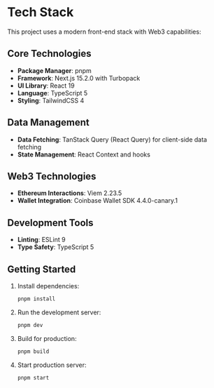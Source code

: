 # Tech Stack

This project uses a modern front-end stack with Web3 capabilities:

## Core Technologies

- **Package Manager**: pnpm
- **Framework**: Next.js 15.2.0 with Turbopack
- **UI Library**: React 19
- **Language**: TypeScript 5
- **Styling**: TailwindCSS 4

## Data Management

- **Data Fetching**: TanStack Query (React Query) for client-side data fetching
- **State Management**: React Context and hooks

## Web3 Technologies

- **Ethereum Interactions**: Viem 2.23.5
- **Wallet Integration**: Coinbase Wallet SDK 4.4.0-canary.1

## Development Tools

- **Linting**: ESLint 9
- **Type Safety**: TypeScript 5

## Getting Started

1. Install dependencies:

   ```bash
   pnpm install
   ```

2. Run the development server:

   ```bash
   pnpm dev
   ```

3. Build for production:

   ```bash
   pnpm build
   ```

4. Start production server:
   ```bash
   pnpm start
   ```
